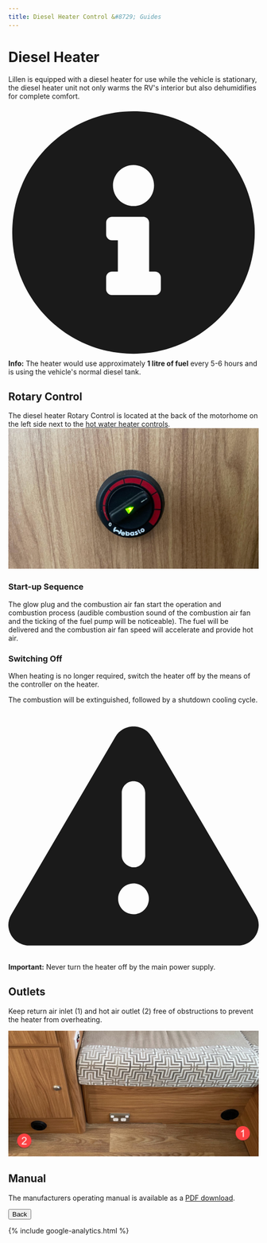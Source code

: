 ```yaml
---
title: Diesel Heater Control &#8729; Guides 
---
```


<link href="../styles/custom.css" rel="stylesheet" />
<link rel="stylesheet" href="https://cdn.jsdelivr.net/npm/bootstrap@4.6.1/dist/css/bootstrap.min.css" integrity="sha384-zCbKRCUGaJDkqS1kPbPd7TveP5iyJE0EjAuZQTgFLD2ylzuqKfdKlfG/eSrtxUkn" crossorigin="anonymous">

# Diesel Heater
Lillen is equipped with a diesel heater for use while the vehicle is stationary,
the diesel heater unit not only warms the RV's interior but also dehumidifies for complete comfort. 

<div class="alert alert-info">
    <svg class="svg-inline--fa fa-info-circle fa-w-16" aria-hidden="true" focusable="false" data-prefix="fas" data-icon="info-circle" role="img" xmlns="http://www.w3.org/2000/svg" viewBox="0 0 512 512" data-fa-i2svg=""><path fill="currentColor" d="M256 8C119.043 8 8 119.083 8 256c0 136.997 111.043 248 248 248s248-111.003 248-248C504 119.083 392.957 8 256 8zm0 110c23.196 0 42 18.804 42 42s-18.804 42-42 42-42-18.804-42-42 18.804-42 42-42zm56 254c0 6.627-5.373 12-12 12h-88c-6.627 0-12-5.373-12-12v-24c0-6.627 5.373-12 12-12h12v-64h-12c-6.627 0-12-5.373-12-12v-24c0-6.627 5.373-12 12-12h64c6.627 0 12 5.373 12 12v100h12c6.627 0 12 5.373 12 12v24z"></path></svg>
    <strong>Info:</strong> The heater would use approximately <b>1 litre of fuel</b> every 5-6 hours and is 
using the vehicle's normal diesel tank.
</div>


## Rotary Control
The diesel heater Rotary Control is located at the back of the motorhome on the left side next to the [hot water heater controls](hot-water-system.md).
![control panel](images/diesel-heater-control.jpg)

### Start-up Sequence
The glow plug and the combustion air fan start the operation and combustion process 
(audible combustion sound of the combustion air fan and the ticking of the fuel pump will be noticeable). The fuel will be delivered and the combustion air fan speed will accelerate and provide hot air.

### Switching Off
When heating is no longer required, switch the heater off by the means of the controller on the heater.

The combustion will be extinguished, followed by a shutdown cooling cycle.

<div class="alert alert-danger">
    <svg class="svg-inline--fa fa-triangle-exclamation fa-w-16" aria-hidden="true" focusable="false" data-prefix="fas" data-icon="triangle-exclamation" role="img" xmlns="http://www.w3.org/2000/svg" viewBox="0 0 512 512"><path fill="currentColor" d="M506.3 417l-213.3-364c-16.33-28-57.54-28-73.98 0l-213.2 364C-10.59 444.9 9.849 480 42.74 480h426.6C502.1 480 522.6 445 506.3 417zM232 168c0-13.25 10.75-24 24-24S280 154.8 280 168v128c0 13.25-10.75 24-23.1 24S232 309.3 232 296V168zM256 416c-17.36 0-31.44-14.08-31.44-31.44c0-17.36 14.07-31.44 31.44-31.44s31.44 14.08 31.44 31.44C287.4 401.9 273.4 416 256 416z"/></svg>  
    <strong>Important:</strong> Never turn the heater off by the main power supply.  
</div>

## Outlets
Keep return air inlet (1) and hot air outlet (2) free of obstructions to prevent the heater from overheating.

![control panel](images/diesel-heater-inlet-and-outlet.jpg)

## Manual
The manufacturers operating manual is available as a [PDF download](/docs/diesel-heater.pdf). 

<a href="/#guides"><button class="nav-button"><i class="arrow arrow-left"></i> Back</button></a>

{% include google-analytics.html %}